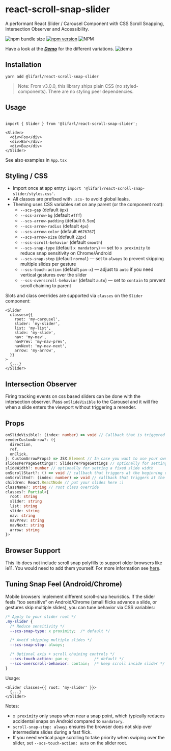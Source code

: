# react-scroll-snap-slider
A performant React Slider / Carousel Component with CSS Scroll Snapping, Intersection Observer and Accessibility.

![npm bundle size](https://img.shields.io/bundlephobia/min/@lifarl/react-scroll-snap-slider)
[![npm version](https://badge.fury.io/js/%40lifarl%2Freact-scroll-snap-slider.svg)](https://badge.fury.io/js/%40lifarl%2Freact-scroll-snap-slider)
![NPM](https://img.shields.io/npm/l/@lifarl/react-scroll-snap-slider)


Have a look at the ***[Demo](https://lifarl.github.io/react-scroll-snap-slider/)*** for the different variations.
![demo](https://user-images.githubusercontent.com/35375260/99197384-7d8c7e80-2792-11eb-8d05-c7ab66d3bd92.png)

## Installation

```
yarn add @lifarl/react-scroll-snap-slider
```

> Note: From v3.0.0, this library ships plain CSS (no styled-components). There are no styling peer dependencies.

## Usage


```tsx

import { Slider } from '@lifarl/react-scroll-snap-slider';

<Slider>
  <div>Foo</div>
  <div>Bar</div>
  <div>Baz</div>
</Slider>
```

See also examples in `App.tsx`

## Styling / CSS

- Import once at app entry: `import '@lifarl/react-scroll-snap-slider/styles.css'`.
- All classes are prefixed with `.scs-` to avoid global leaks.
- Theming uses CSS variables set on any parent (or the component root):
  - `--scs-gap` (default `8px`)
  - `--scs-arrow-bg` (default `#fff`)
  - `--scs-arrow-padding` (default `0.5em`)
  - `--scs-arrow-radius` (default `4px`)
  - `--scs-arrow-color` (default `#676767`)
  - `--scs-arrow-size` (default `22px`)
  - `--scs-scroll-behavior` (default `smooth`)
  - `--scs-snap-type` (default `x mandatory`) — set to `x proximity` to reduce snap sensitivity on Chrome/Android
  - `--scs-snap-stop` (default `normal`) — set to `always` to prevent skipping multiple slides per gesture
  - `--scs-touch-action` (default `pan-x`) — adjust to `auto` if you need vertical gestures over the slider
  - `--scs-overscroll-behavior` (default `auto`) — set to `contain` to prevent scroll chaining to parent

Slots and class overrides are supported via `classes` on the `Slider` component:

```tsx
<Slider
  classes={{
    root: 'my-carousel',
    slider: 'my-slider',
    list: 'my-list',
    slide: 'my-slide',
    nav: 'my-nav',
    navPrev: 'my-nav-prev',
    navNext: 'my-nav-next',
    arrow: 'my-arrow',
  }}
>
  {...}
</Slider>
```

## Intersection Observer

Firing tracking events on css based sliders can be done with the intersection observer. Pass `onSlideVisible` to the Carousel and it will fire when a slide enters the viewport without triggering a rerender.

## Props  

```typescript
onSlideVisible?: (index: number) => void // Callback that is triggered when a slide gets visible by a threshold of 0.5
renderCustomArrow?: ({
  direction,
  ref,
  onClick,
}: CustomArrowProps) => JSX.Element // In case you want to use your own arrow design and logic
slidesPerPageSettings?: SlidesPerPageSettings // optionally for setting fixed amounts of slides for different viewports (min-width: 512px / 753px / 1232px)
slideWidth?: number // optionally for setting a fixed slide width
onScrollStart?: () => void // callback that triggers at the beginning of the scroll event
onScrollEnd?: (index: number) => void // callback that triggers at the end of the scroll event
children: React.ReactNode // put your slides here :)
className?: string // root class override
classes?: Partial<{
  root: string
  slider: string
  list: string
  slide: string
  nav: string
  navPrev: string
  navNext: string
  arrow: string
}>
```

## Browser Support

This lib does not include scroll snap polyfills to support older browsers like ie11. You would need to add them yourself. For more information see [here](https://github.com/PureCarsLabs/css-scroll-snap-polyfill).

## Tuning Snap Feel (Android/Chrome)

Mobile browsers implement different scroll-snap heuristics. If the slider feels “too sensitive” on Android/Chrome (small flicks advance a slide, or gestures skip multiple slides), you can tune behavior via CSS variables:

```css
/* Apply to your slider root */
.my-slider {
  /* Reduce sensitivity */
  --scs-snap-type: x proximity;  /* default */

  /* Avoid skipping multiple slides */
  --scs-snap-stop: always;

  /* Optional axis + scroll chaining controls */
  --scs-touch-action: pan-x;           /* default */
  --scs-overscroll-behavior: contain;  /* keep scroll inside slider */
}
```

Usage:

```tsx
<Slider classes={{ root: 'my-slider' }}>
  {...}
</Slider>
```

Notes:
- `x proximity` only snaps when near a snap point, which typically reduces accidental snaps on Android compared to `mandatory`.
- `scroll-snap-stop: always` ensures the browser does not skip over intermediate slides during a fast flick.
- If you need vertical page scrolling to take priority when swiping over the slider, set `--scs-touch-action: auto` on the slider root.
